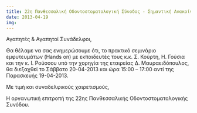 ```yaml
---
title: 22η Πανθεσσαλική Οδοντοστοματολογική Σύνοδος - Σημαντική Ανακοίνωση
date: 2013-04-19
img: 
---
```

Αγαπητές & Αγαπητοί Συνάδελφοι,

Θα θέλαμε να σας ενημερώσουμε ότι, το πρακτικό σεμινάριο εμφυτευμάτων (Hands on) με εκπαιδευτές τους κ.κ. Σ. Κούρτη, Η. Γούσια και την κ. Ι. Ρούσσου υπό την χορηγία της εταιρείας Δ. Μαυραειδόπουλος, θα διεξαχθεί το Σάββατο 20-04-2013 και ώρα 15:00 – 17:00 αντί της Παρασκευής 19-04-2013.

Με τιμή και συναδελφικούς χαιρετισμούς,

Η οργανωτική επιτροπή της 22ης Πανθεσσαλικής Οδοντοστοματολογικής Συνόδου.